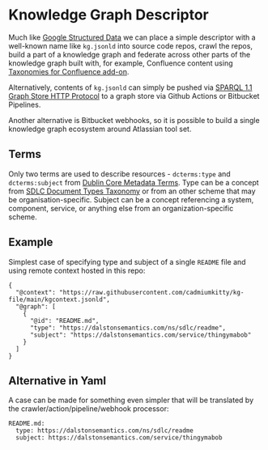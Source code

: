 # Knowledge Graph Descriptor

Much like [Google Structured Data](https://developers.google.com/search/docs/advanced/structured-data/intro-structured-data) we can place a simple descriptor with a well-known name like `kg.jsonld` into source code repos, crawl the repos, build a part of a knowledge graph and federate across other parts of the knowledge graph built with, for example, Confluence content using [Taxonomies for Confluence add-on](https://marketplace.atlassian.com/1226218).

Alternatively, contents of `kg.jsonld` can simply be pushed via [SPARQL 1.1 Graph Store HTTP Protocol](https://www.w3.org/TR/sparql11-http-rdf-update/) to a graph store via Github Actions or Bitbucket Pipelines.

Another alternative is Bitbucket webhooks, so it is possible to build a single knowledge graph ecosystem around Atlassian tool set.

## Terms

Only two terms are used to describe resources - `dcterms:type` and `dcterms:subject` from [Dublin Core Metadata Terms](https://www.dublincore.org/specifications/dublin-core/dcmi-terms/). Type can be a concept from [SDLC Document Types Taxonomy](https://github.com/cadmiumkitty/sdlc-document-types-taxonomy) or from an other scheme that may be organisation-specific. Subject can be a concept referencing a system, component, service, or anything else from an organization-specific scheme.

## Example

Simplest case of specifying type and subject of a single `README` file and using remote context hosted in this repo:

```
{
  "@context": "https://raw.githubusercontent.com/cadmiumkitty/kg-file/main/kgcontext.jsonld",
  "@graph": [
    {
      "@id": "README.md",
      "type": "https://dalstonsemantics.com/ns/sdlc/readme",
      "subject": "https://dalstonsemantics.com/service/thingymabob"
    }
  ]
}
```

## Alternative in Yaml

A case can be made for something even simpler that will be translated by the crawler/action/pipeline/webhook processor:

```
README.md:
  type: https://dalstonsemantics.com/ns/sdlc/readme
  subject: https://dalstonsemantics.com/service/thingymabob
```